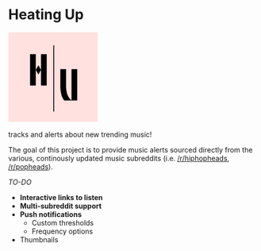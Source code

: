 # Heating Up
![alt text][logo]

tracks and alerts about new trending music!

[logo]: https://raw.githubusercontent.com/gouldk/heating-up/master/heatingup/Assets.xcassets/AppIcon.appiconset/Untitled_1_180x180.png "Heating Up"

The goal of this project is to provide music alerts sourced directly from the various, continously updated music subreddits (i.e. [/r/hiphopheads]([http://reddit.com/r/hiphopheads]), [/r/popheads]([http://reddit.com/r/popheads)).

_TO-DO_
* **Interactive links to listen**
* **Multi-subreddit support**
* **Push notifications**
  * Custom thresholds
  * Frequency options
* Thumbnails
